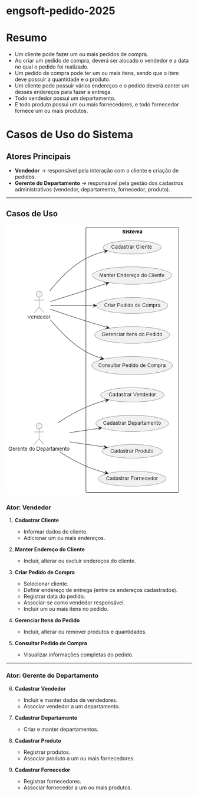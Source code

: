 # engsoft-pedido-2025


# Resumo

- Um cliente pode fazer um ou mais pedidos de compra.
- Ao criar um pedido de compra, deverá ser alocado o vendedor e a data no qual o pedido foi realizado.
- Um pedido de compra pode ter um ou mais itens, sendo que o item deve possuir a quantidade e o produto.
- Um cliente pode possuir vários endereços e o pedido deverá conter um desses endereços para fazer a entrega.
- Todo vendedor possui um departamento.
- E todo produto possui um ou mais fornecedores, e todo fornecedor fornece um ou mais produtos.


# Casos de Uso do Sistema

## Atores Principais
- **Vendedor** → responsável pela interação com o cliente e criação de pedidos.  
- **Gerente do Departamento** → responsável pela gestão dos cadastros administrativos (vendedor, departamento, fornecedor, produto).  

---

## Casos de Uso

![Caso de Uso](/docs/out/docs/uml/usecase/usecase.png)


### Ator: Vendedor
1. **Cadastrar Cliente**  
   - Informar dados do cliente.  
   - Adicionar um ou mais endereços.  

2. **Manter Endereço do Cliente**  
   - Incluir, alterar ou excluir endereços do cliente.  

3. **Criar Pedido de Compra**  
   - Selecionar cliente.  
   - Definir endereço de entrega (entre os endereços cadastrados).  
   - Registrar data do pedido.  
   - Associar-se como vendedor responsável.  
   - Incluir um ou mais itens no pedido.  

4. **Gerenciar Itens do Pedido**  
   - Incluir, alterar ou remover produtos e quantidades.  

5. **Consultar Pedido de Compra**  
   - Visualizar informações completas do pedido.  

---

### Ator: Gerente do Departamento
6. **Cadastrar Vendedor**  
   - Incluir e manter dados de vendedores.  
   - Associar vendedor a um departamento.  

7. **Cadastrar Departamento**  
   - Criar e manter departamentos.  

8. **Cadastrar Produto**  
   - Registrar produtos.  
   - Associar produto a um ou mais fornecedores.  

9. **Cadastrar Fornecedor**  
   - Registrar fornecedores.  
   - Associar fornecedor a um ou mais produtos.  

